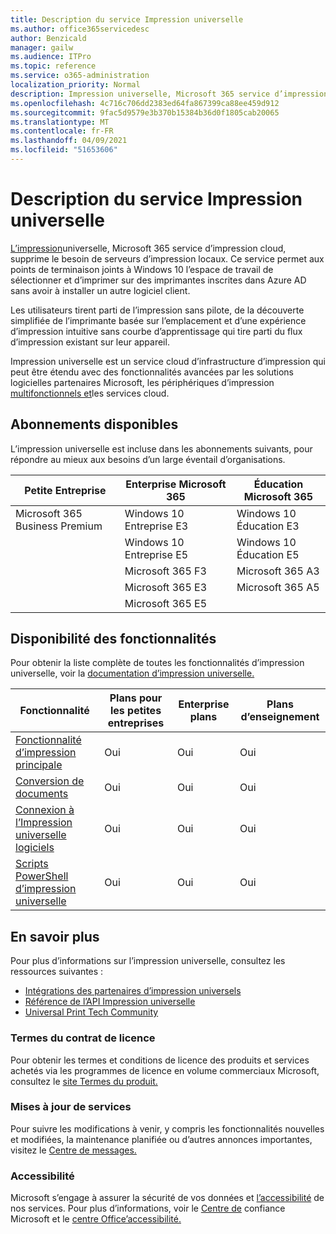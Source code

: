 ```yaml
---
title: Description du service Impression universelle
ms.author: office365servicedesc
author: Benzicald
manager: gailw
ms.audience: ITPro
ms.topic: reference
ms.service: o365-administration
localization_priority: Normal
description: Impression universelle, Microsoft 365 service d’impression cloud, supprime le besoin de serveurs d’impression locaux.
ms.openlocfilehash: 4c716c706dd2383ed64fa867399ca88ee459d912
ms.sourcegitcommit: 9fac5d9579e3b370b15384b36d0f1805cab20065
ms.translationtype: MT
ms.contentlocale: fr-FR
ms.lasthandoff: 04/09/2021
ms.locfileid: "51653606"
---
```

# <a name="universal-print-service-description"></a>Description du service Impression universelle

[L’impression](https://www.microsoft.com/microsoft-365/windows/universal-print)universelle, Microsoft 365 service d’impression cloud, supprime le besoin de serveurs d’impression locaux. Ce service permet aux points de terminaison joints à Windows 10 l’espace de travail de sélectionner et d’imprimer sur des imprimantes inscrites dans Azure AD sans avoir à installer un autre logiciel client.

Les utilisateurs tirent parti de l’impression sans pilote, de la découverte simplifiée de l’imprimante basée sur l’emplacement et d’une expérience d’impression intuitive sans courbe d’apprentissage qui tire parti du flux d’impression existant sur leur appareil.

Impression universelle est un service cloud d’infrastructure d’impression qui peut être étendu avec des fonctionnalités avancées par les solutions logicielles partenaires Microsoft, les périphériques d’impression [multifonctionnels et](/universal-print/fundamentals/universal-print-partner-integrations)les services cloud.

## <a name="available-subscriptions"></a>Abonnements disponibles

L’impression universelle est incluse dans les abonnements suivants, pour répondre au mieux aux besoins d’un large éventail d’organisations.

| Petite Entreprise                 | Enterprise Microsoft 365     | Éducation Microsoft 365 |
|--------------------------------|------------------------------|-------------------------|
| Microsoft 365 Business Premium | Windows 10 Entreprise E3     | Windows 10 Éducation E3 |
|                                | Windows 10 Entreprise E5     | Windows 10 Éducation E5 |
|                                | Microsoft 365 F3             | Microsoft 365 A3        |
|                                | Microsoft 365 E3             | Microsoft 365 A5        |
|                                | Microsoft 365 E5             |                         |

## <a name="feature-availability"></a>Disponibilité des fonctionnalités

Pour obtenir la liste complète de toutes les fonctionnalités d’impression universelle, voir la [documentation d’impression universelle.](/universal-print/)

| Fonctionnalité                                  | Plans pour les petites entreprises | Enterprise plans | Plans d’enseignement |
|------------------------------------------|----------------------|------------------|-----------------|
| [Fonctionnalité d’impression principale](/universal-print/)             | Oui                  | Oui              | Oui             |
| [Conversion de documents](/universal-print/fundamentals/universal-print-document-conversion)                  | Oui                  | Oui              | Oui             |
| [Connexion à l’Impression universelle logiciels](/universal-print/fundamentals/universal-print-connector-overview)   | Oui                  | Oui              | Oui             |
| [Scripts PowerShell d’impression universelle](/universal-print/fundamentals/universal-print-powershell) | Oui                  | Oui              | Oui             |

## <a name="learn-more"></a>En savoir plus

Pour plus d’informations sur l’impression universelle, consultez les ressources suivantes :

- [Intégrations des partenaires d’impression universels](/universal-print/fundamentals/universal-print-partner-integrations)
- [Référence de l’API Impression universelle](/graph/universal-print-concept-overview)
- [Universal Print Tech Community](https://techcommunity.microsoft.com/t5/universal-print/ct-p/UniversalPrint)

### <a name="licensing-terms"></a>Termes du contrat de licence

Pour obtenir les termes et conditions de licence des produits et services achetés via les programmes de licence en volume commerciaux Microsoft, consultez le [site Termes du produit.](https://www.microsoft.com/licensing/terms/) 

### <a name="service-updates"></a>Mises à jour de services

Pour suivre les modifications à venir, y compris les fonctionnalités nouvelles et modifiées, la maintenance planifiée ou d’autres annonces importantes, visitez le [Centre de messages.](/microsoft-365/admin/manage/message-center)

### <a name="accessibility"></a>Accessibilité

Microsoft s’engage à assurer la sécurité de vos données et [l’accessibilité](https://www.microsoft.com/trust-center/compliance/accessibility) de nos services. Pour plus d’informations, voir le [Centre de](https://www.microsoft.com/trust-center) confiance Microsoft et le [centre Office’accessibilité.](https://support.microsoft.com/topic/office-accessibility-center-resources-for-people-with-disabilities-ecab0fcf-d143-4fe8-a2ff-6cd596bddc6d)
